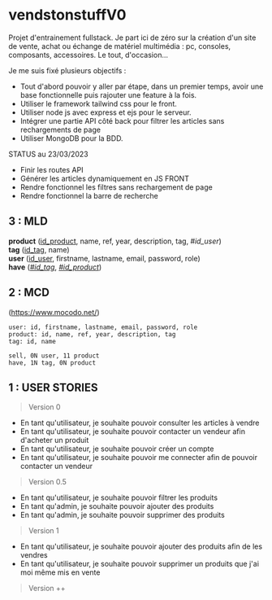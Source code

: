 # vendstonstuffV0

Projet d'entrainement fullstack. Je part ici de zéro sur la création d'un site de vente, achat ou échange de matériel multimédia : pc, consoles, composants, accessoires. Le tout, d'occasion...

Je me suis fixé plusieurs objectifs : 
- Tout d'abord pouvoir y aller par étape, dans un premier temps, avoir une base fonctionnelle puis rajouter une feature à la fois.
- Utiliser le framework tailwind css pour le front.
- Utiliser node js avec express et ejs pour le serveur.
- Intégrer une partie API côté back pour filtrer les articles sans rechargements de page
- Utiliser MongoDB pour la BDD.

STATUS au 23/03/2023
- Finir les routes API
- Générer les articles dynamiquement en JS FRONT
- Rendre fonctionnel les filtres sans rechargement de page
- Rendre fonctionnel la barre de recherche

## 3 : MLD

**product** (<ins>id_product</ins>, name, ref, year, description, tag, _#id_user_)<br>
**tag** (<ins>id_tag</ins>, name)<br>
**user** (<ins>id_user</ins>, firstname, lastname, email, password, role)<br>
**have** (<ins>_#id_tag_</ins>, <ins>_#id_product_</ins>)

## 2 : MCD

(https://www.mocodo.net/)
```
user: id, firstname, lastname, email, password, role
product: id, name, ref, year, description, tag
tag: id, name

sell, 0N user, 11 product
have, 1N tag, 0N product
```

## 1 : USER STORIES

> Version 0
- En tant qu'utilisateur, je souhaite pouvoir consulter les articles à vendre
- En tant qu'utilisateur, je souhaite pouvoir contacter un vendeur afin d'acheter un produit
- En tant qu'utilisateur, je souhaite pouvoir créer un compte
- En tant qu'utilisateur, je souhaite pouvoir me connecter afin de pouvoir contacter un vendeur

> Version 0.5
- En tant qu'utilisateur, je souhaite pouvoir filtrer les produits
- En tant qu'admin, je souhaite pouvoir ajouter des produits
- En tant qu'admin, je souhaite pouvoir supprimer des produits

> Version 1
- En tant qu'utilisateur, je souhaite pouvoir ajouter des produits afin de les vendres
- En tant qu'utilisateur, je souhaite pouvoir supprimer un produits que j'ai moi même mis en vente

> Version ++
